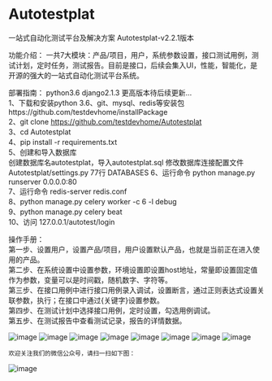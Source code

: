 # Autotestplat
一站式自动化测试平台及解决方案
Autotestplat-v2.2.1版本

功能介绍：
一共7大模块：产品/项目，用户，系统参数设置，接口测试用例，测试计划，定时任务，测试报告。目前是接口，后续会集入UI，性能，智能化，是开源的强大的一站式自动化测试平台系统。

部署指南：
python3.6
django2.1.3
更高版本待后续更新...<br>
1、下载和安装python 3.6、git、mysql、redis等安装包https://github.com/testdevhome/installPackage<br>
2、git clone https://github.com/testdevhome/Autotestplat<br>
3、cd Autotestplat <br>
4、pip install -r requirements.txt<br>
5、创建和导入数据库<br>
创建数据库名autotestplat，导入autotestplat.sql
修改数据库连接配置文件 Autotestplat/settings.py 77行 DATABASES 
6、运行命令 python manage.py runserver 0.0.0.0:80 <br>
7、运行命令 redis-server redis.conf<br>
8、python manage.py celery worker -c 6 -l debug<br>
9、python manage.py celery beat<br>
10、访问 127.0.0.1/autotest/login<br>

操作手册：<br>
第一步、设置用户，设置产品/项目，用户设置默认产品，也就是当前正在进入使用的产品。<br>
第二步、在系统设置中设置参数，环境设置即设置host地址，常量即设置固定值作为参数，变量可以是时间戳，随机数字、字符等。<br>
第三步、在接口用例中进行接口用例录入调试，设置断言，通过正则表达式设置关联参数，执行；在接口中通过{关键字}设置参数。<br>
第四步、在测试计划中选择接口用例，定时设置，勾选用例调试。<br>
第五步、在测试报告中查看测试记录，报告的详情数据。<br>

![image](https://github.com/testdevhome/Doc/blob/main/pic/userproduct.png)
![image](https://github.com/testdevhome/Doc/blob/main/pic/systemsetting.png)
![image](https://github.com/testdevhome/Doc/blob/main/pic/testcase.png)
![image](https://github.com/testdevhome/Doc/blob/main/pic/editpara.png)
![image](https://github.com/testdevhome/Doc/blob/main/pic/testresult.png)
![image](https://github.com/testdevhome/Doc/blob/main/pic/testplan.png)
![image](https://github.com/testdevhome/Doc/blob/main/pic/addapi.png)
![image](https://github.com/testdevhome/Doc/blob/main/pic/report.png)


    欢迎关注我们的微信公众号，请扫一扫如下图：

![image](https://github.com/testdevhome/Doc/blob/main/pic-V1.0/testdevhome.jpg)



